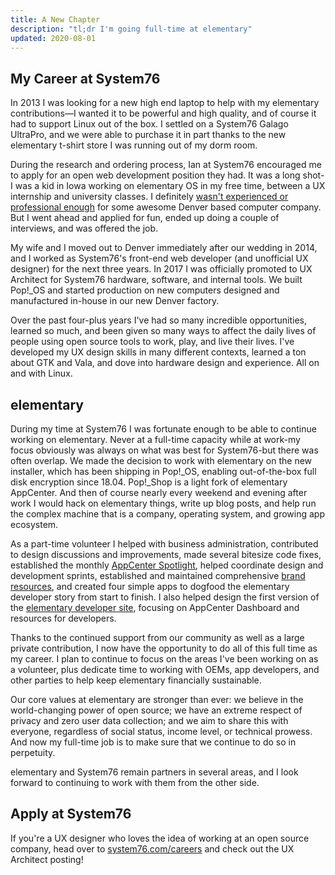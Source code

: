 ```yaml
---
title: A New Chapter
description: "tl;dr I'm going full-time at elementary"
updated: 2020-08-01
---
```


## My Career at System76

In 2013 I was looking for a new high end laptop to help with my elementary contributions—I wanted it to be powerful and high quality, and of course it had to support Linux out of the box. I settled on a System76 Galago UltraPro, and we were able to purchase it in part thanks to the new elementary t-shirt store I was running out of my dorm room.

During the research and ordering process, Ian at System76 encouraged me to apply for an open web development position they had. It was a long shot-I was a kid in Iowa working on elementary OS in my free time, between a UX internship and university classes. I definitely [wasn't experienced or professional enough](https://en.wikipedia.org/wiki/Impostor_syndrome) for some awesome Denver based computer company. But I went ahead and applied for fun, ended up doing a couple of interviews, and was offered the job.

My wife and I moved out to Denver immediately after our wedding in 2014, and I worked as System76's front-end web developer (and unofficial UX designer) for the next three years. In 2017 I was officially promoted to UX Architect for System76 hardware, software, and internal tools. We built Pop!_OS and started production on new computers designed and manufactured in-house in our new Denver factory.

Over the past four-plus years I've had so many incredible opportunities, learned so much, and been given so many ways to affect the daily lives of people using open source tools to work, play, and live their lives. I've developed my UX design skills in many different contexts, learned a ton about GTK and Vala, and dove into hardware design and experience. All on and with Linux.

## elementary

During my time at System76 I was fortunate enough to be able to continue working on elementary. Never at a full-time capacity while at work-my focus obviously was always on what was best for System76-but there was often overlap. We made the decision to work with elementary on the new installer, which has been shipping in Pop!_OS, enabling out-of-the-box full disk encryption since 18.04. Pop!_Shop is a light fork of elementary AppCenter. And then of course nearly every weekend and evening after work I would hack on elementary things, write up blog posts, and help run the complex machine that is a company, operating system, and growing app ecosystem.

As a part-time volunteer I helped with business administration, contributed to design discussions and improvements, made several bitesize code fixes, established the monthly [AppCenter Spotlight](https://medium.com/elementaryos/tagged/AppCenter-Spotlight), helped coordinate design and development sprints, established and maintained comprehensive [brand resources](https://elementary.io/brand), and created four simple apps to dogfood the elementary developer story from start to finish. I also helped design the first version of the [elementary developer site](https://developer.elementary.io/), focusing on AppCenter Dashboard and resources for developers.

Thanks to the continued support from our community as well as a large private contribution, I now have the opportunity to do all of this full time as my career. I plan to continue to focus on the areas I've been working on as a volunteer, plus dedicate time to working with OEMs, app developers, and other parties to help keep elementary financially sustainable.

Our core values at elementary are stronger than ever: we believe in the world-changing power of open source; we have an extreme respect of privacy and zero user data collection; and we aim to share this with everyone, regardless of social status, income level, or technical prowess. And now my full-time job is to make sure that we continue to do so in perpetuity.

elementary and System76 remain partners in several areas, and I look forward to continuing to work with them from the other side.

## Apply at System76

If you're a UX designer who loves the idea of working at an open source company, head over to [system76.com/careers](https://system76.com/careers) and check out the UX Architect posting!

